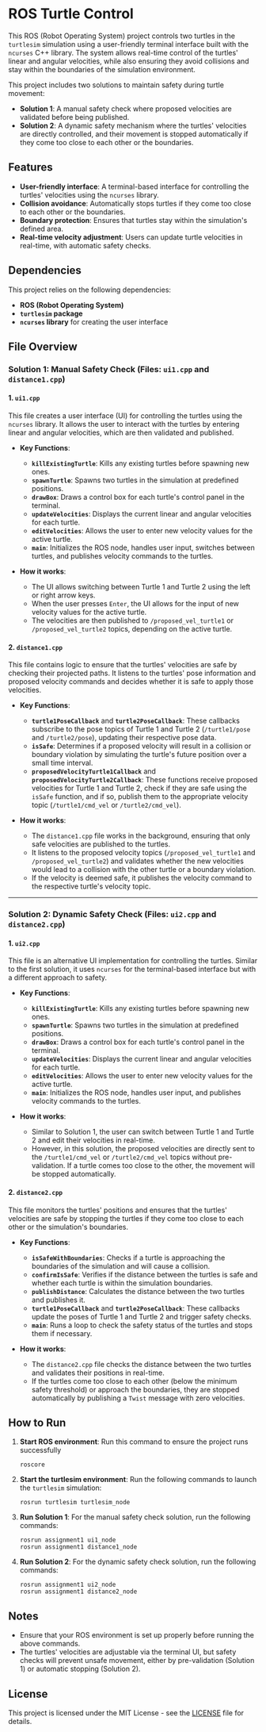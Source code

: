 # ROS Turtle Control

This ROS (Robot Operating System) project controls two turtles in the `turtlesim` simulation using a user-friendly terminal interface built with the `ncurses` C++ library. The system allows real-time control of the turtles' linear and angular velocities, while also ensuring they avoid collisions and stay within the boundaries of the simulation environment.

This project includes two solutions to maintain safety during turtle movement:

- **Solution 1**: A manual safety check where proposed velocities are validated before being published.
- **Solution 2**: A dynamic safety mechanism where the turtles' velocities are directly controlled, and their movement is stopped automatically if they come too close to each other or the boundaries.

## Features

- **User-friendly interface**: A terminal-based interface for controlling the turtles' velocities using the `ncurses` library.
- **Collision avoidance**: Automatically stops turtles if they come too close to each other or the boundaries.
- **Boundary protection**: Ensures that turtles stay within the simulation's defined area.
- **Real-time velocity adjustment**: Users can update turtle velocities in real-time, with automatic safety checks.

## Dependencies

This project relies on the following dependencies:

- **ROS (Robot Operating System)**
- **`turtlesim` package**
- **`ncurses` library** for creating the user interface

## File Overview

### Solution 1: Manual Safety Check (Files: `ui1.cpp` and `distance1.cpp`)

#### 1. `ui1.cpp`

This file creates a user interface (UI) for controlling the turtles using the `ncurses` library. It allows the user to interact with the turtles by entering linear and angular velocities, which are then validated and published.

- **Key Functions**:
  - **`killExistingTurtle`**: Kills any existing turtles before spawning new ones.
  - **`spawnTurtle`**: Spawns two turtles in the simulation at predefined positions.
  - **`drawBox`**: Draws a control box for each turtle's control panel in the terminal.
  - **`updateVelocities`**: Displays the current linear and angular velocities for each turtle.
  - **`editVelocities`**: Allows the user to enter new velocity values for the active turtle.
  - **`main`**: Initializes the ROS node, handles user input, switches between turtles, and publishes velocity commands to the turtles.

- **How it works**: 
  - The UI allows switching between Turtle 1 and Turtle 2 using the left or right arrow keys.
  - When the user presses `Enter`, the UI allows for the input of new velocity values for the active turtle.
  - The velocities are then published to `/proposed_vel_turtle1` or `/proposed_vel_turtle2` topics, depending on the active turtle.

#### 2. `distance1.cpp`

This file contains logic to ensure that the turtles' velocities are safe by checking their projected paths. It listens to the turtles' pose information and proposed velocity commands and decides whether it is safe to apply those velocities.

- **Key Functions**:
  - **`turtle1PoseCallback`** and **`turtle2PoseCallback`**: These callbacks subscribe to the pose topics of Turtle 1 and Turtle 2 (`/turtle1/pose` and `/turtle2/pose`), updating their respective pose data.
  - **`isSafe`**: Determines if a proposed velocity will result in a collision or boundary violation by simulating the turtle's future position over a small time interval.
  - **`proposedVelocityTurtle1Callback`** and **`proposedVelocityTurtle2Callback`**: These functions receive proposed velocities for Turtle 1 and Turtle 2, check if they are safe using the `isSafe` function, and if so, publish them to the appropriate velocity topic (`/turtle1/cmd_vel` or `/turtle2/cmd_vel`).

- **How it works**:
  - The `distance1.cpp` file works in the background, ensuring that only safe velocities are published to the turtles.
  - It listens to the proposed velocity topics (`/proposed_vel_turtle1` and `/proposed_vel_turtle2`) and validates whether the new velocities would lead to a collision with the other turtle or a boundary violation.
  - If the velocity is deemed safe, it publishes the velocity command to the respective turtle's velocity topic.

---

### Solution 2: Dynamic Safety Check (Files: `ui2.cpp` and `distance2.cpp`)

#### 1. `ui2.cpp`

This file is an alternative UI implementation for controlling the turtles. Similar to the first solution, it uses `ncurses` for the terminal-based interface but with a different approach to safety.

- **Key Functions**:
  - **`killExistingTurtle`**: Kills any existing turtles before spawning new ones.
  - **`spawnTurtle`**: Spawns two turtles in the simulation at predefined positions.
  - **`drawBox`**: Draws a control box for each turtle's control panel in the terminal.
  - **`updateVelocities`**: Displays the current linear and angular velocities for each turtle.
  - **`editVelocities`**: Allows the user to enter new velocity values for the active turtle.
  - **`main`**: Initializes the ROS node, handles user input, and publishes velocity commands to the turtles.

- **How it works**: 
  - Similar to Solution 1, the user can switch between Turtle 1 and Turtle 2 and edit their velocities in real-time.
  - However, in this solution, the proposed velocities are directly sent to the `/turtle1/cmd_vel` or `/turtle2/cmd_vel` topics without pre-validation. If a turtle comes too close to the other, the movement will be stopped automatically.

#### 2. `distance2.cpp`

This file monitors the turtles' positions and ensures that the turtles' velocities are safe by stopping the turtles if they come too close to each other or the simulation's boundaries.

- **Key Functions**:
  - **`isSafeWithBoundaries`**: Checks if a turtle is approaching the boundaries of the simulation and will cause a collision.
  - **`confirmIsSafe`**: Verifies if the distance between the turtles is safe and whether each turtle is within the simulation boundaries.
  - **`publishDistance`**: Calculates the distance between the two turtles and publishes it.
  - **`turtle1PoseCallback`** and **`turtle2PoseCallback`**: These callbacks update the poses of Turtle 1 and Turtle 2 and trigger safety checks.
  - **`main`**: Runs a loop to check the safety status of the turtles and stops them if necessary.

- **How it works**:
  - The `distance2.cpp` file checks the distance between the two turtles and validates their positions in real-time.
  - If the turtles come too close to each other (below the minimum safety threshold) or approach the boundaries, they are stopped automatically by publishing a `Twist` message with zero velocities.

## How to Run

1. **Start ROS environment**:
   Run this command to ensure the project runs successfully
   ```
   roscore
   ```
2. **Start the turtlesim environment**:
   Run the following commands to launch the `turtlesim` simulation:
   ```
   rosrun turtlesim turtlesim_node
   ```

3. **Run Solution 1**:
   For the manual safety check solution, run the following commands:
   ```
   rosrun assignment1 ui1_node
   rosrun assignment1 distance1_node
   ```

4. **Run Solution 2**:
   For the dynamic safety check solution, run the following commands:
   ```
   rosrun assignment1 ui2_node
   rosrun assignment1 distance2_node
   ```

## Notes

- Ensure that your ROS environment is set up properly before running the above commands.
- The turtles' velocities are adjustable via the terminal UI, but safety checks will prevent unsafe movement, either by pre-validation (Solution 1) or automatic stopping (Solution 2).
  
## License

This project is licensed under the MIT License - see the [LICENSE](LICENSE) file for details.
